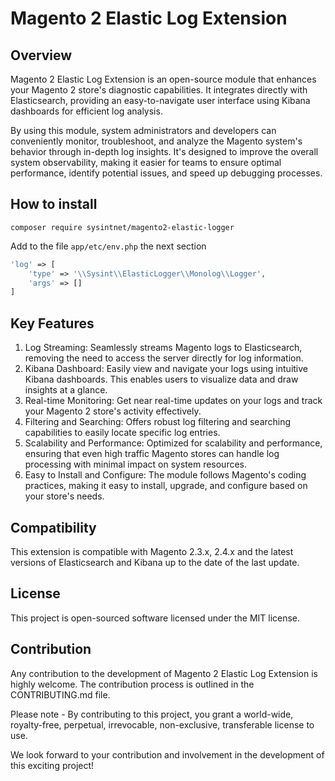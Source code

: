 # Magento 2 Elastic Log Extension

## Overview
Magento 2 Elastic Log Extension is an open-source module that enhances your Magento 2 store's diagnostic capabilities. It integrates directly with Elasticsearch, providing an easy-to-navigate user interface using Kibana dashboards for efficient log analysis.

By using this module, system administrators and developers can conveniently monitor, troubleshoot, and analyze the Magento system's behavior through in-depth log insights. It's designed to improve the overall system observability, making it easier for teams to ensure optimal performance, identify potential issues, and speed up debugging processes.

## How to install

```shell
composer require sysintnet/magento2-elastic-logger
```

Add to the file `app/etc/env.php` the next section

```php
'log' => [
    'type' => '\\Sysint\\ElasticLogger\\Monolog\\Logger',
    'args' => []
]
```

## Key Features
1. Log Streaming: Seamlessly streams Magento logs to Elasticsearch, removing the need to access the server directly for log information.
2. Kibana Dashboard: Easily view and navigate your logs using intuitive Kibana dashboards. This enables users to visualize data and draw insights at a glance.
3. Real-time Monitoring: Get near real-time updates on your logs and track your Magento 2 store's activity effectively.
4. Filtering and Searching: Offers robust log filtering and searching capabilities to easily locate specific log entries.
5. Scalability and Performance: Optimized for scalability and performance, ensuring that even high traffic Magento stores can handle log processing with minimal impact on system resources.
6. Easy to Install and Configure: The module follows Magento's coding practices, making it easy to install, upgrade, and configure based on your store's needs.

## Compatibility
This extension is compatible with Magento 2.3.x, 2.4.x and the latest versions of Elasticsearch and Kibana up to the date of the last update.


## License
This project is open-sourced software licensed under the MIT license.

## Contribution
Any contribution to the development of Magento 2 Elastic Log Extension is highly welcome. The contribution process is outlined in the CONTRIBUTING.md file.

Please note - By contributing to this project, you grant a world-wide, royalty-free, perpetual, irrevocable, non-exclusive, transferable license to use.

We look forward to your contribution and involvement in the development of this exciting project!
